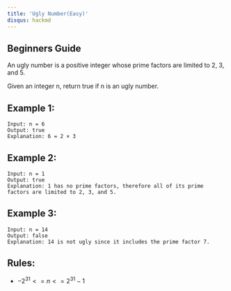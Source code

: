 ```yaml
---
title: 'Ugly Number(Easy)'
disqus: hackmd
---
```


## Beginners Guide

An ugly number is a positive integer whose prime factors are limited to 2, 3, and 5.

Given an integer n, return true if n is an ugly number.

Example 1:
---
```go=
Input: n = 6
Output: true
Explanation: 6 = 2 × 3
```

Example 2:
---
```go=
Input: n = 1
Output: true
Explanation: 1 has no prime factors, therefore all of its prime factors are limited to 2, 3, and 5.
```

Example 3:
---
```go=
Input: n = 14
Output: false
Explanation: 14 is not ugly since it includes the prime factor 7.
```

Rules:
---
* $-2^31 <= n <= 2^31 - 1$
